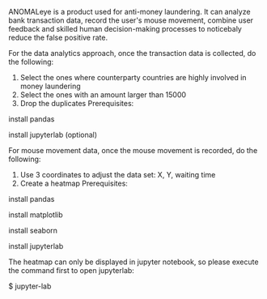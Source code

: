ANOMALeye is a product used for anti-money laundering. It can analyze bank transaction data, record the user's mouse movement, combine user feedback and skilled human decision-making processes to noticebaly reduce the false positive rate.

For the data analytics approach, once the transaction data is collected, do the following:

1. Select the ones where counterparty countries are highly involved in money laundering
2. Select the ones with an amount larger than 15000
3. Drop the duplicates
Prerequisites:

install pandas

install jupyterlab (optional)

For mouse movement data, once the mouse movement is recorded, do the following:

1. Use 3 coordinates to adjust the data set: X, Y, waiting time
2. Create a heatmap
Prerequisites:

install pandas

install matplotlib

install seaborn

install jupyterlab

The heatmap can only be displayed in jupyter notebook, so please execute the command first to open jupyterlab:

$ jupyter-lab
